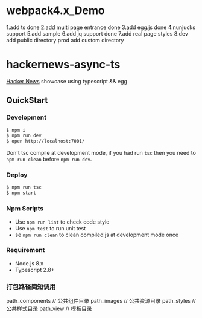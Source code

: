 # webpack4.x_Demo
1.add ts done
2.add multi page entrance done
3.add egg.js done
4.nunjucks support
5.add sample
6.add jq support done
7.add real page styles
8.dev add public directory prod add custom directory

# hackernews-async-ts

[Hacker News](https://news.ycombinator.com/) showcase using typescript && egg

## QuickStart

### Development

```bash
$ npm i
$ npm run dev
$ open http://localhost:7001/
```

Don't tsc compile at development mode, if you had run `tsc` then you need to `npm run clean` before `npm run dev`.

### Deploy

```bash
$ npm run tsc
$ npm start
```

### Npm Scripts

- Use `npm run lint` to check code style
- Use `npm test` to run unit test
- se `npm run clean` to clean compiled js at development mode once

### Requirement

- Node.js 8.x
- Typescript 2.8+

### 打包路径简短调用
path_components // 公共组件目录
path_images // 公共资源目录
path_styles // 公共样式目录
path_view   // 模板目录

